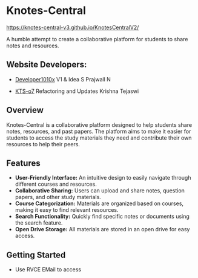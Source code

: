 # Knotes-Central
https://knotes-central-v3.github.io/KnotesCentralV2/

A humble attempt to create a collaborative platform for students to share notes and resources.

## Website Developers:

- [Developer1010x](https://developer1010x.github.io/PORTFOLIO/) V1 & Idea S Prajwall N

- [KTS-o7](https://kts-o7.github.io) Refactoring and Updates  Krishna Tejaswi 

## Overview

Knotes-Central is a collaborative platform designed to help students share notes, resources, and past papers. The platform aims to make it easier for students to access the study materials they need and contribute their own resources to help their peers.

## Features

- **User-Friendly Interface:** An intuitive design to easily navigate through different courses and resources.
- **Collaborative Sharing:** Users can upload and share notes, question papers, and other study materials.
- **Course Categorization:** Materials are organized based on courses, making it easy to find relevant resources.
- **Search Functionality:** Quickly find specific notes or documents using the search feature.
- **Open Drive Storage:** All materials are stored in an open drive for easy access.

## Getting Started
- Use RVCE EMail to access
